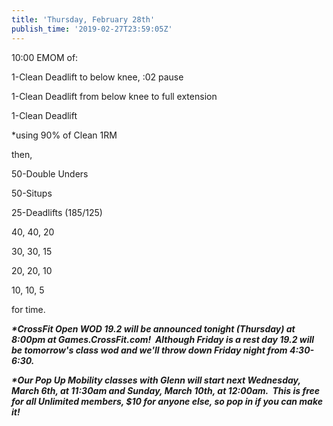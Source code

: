 ```yaml
---
title: 'Thursday, February 28th'
publish_time: '2019-02-27T23:59:05Z'
---
```


10:00 EMOM of:

1-Clean Deadlift to below knee, :02 pause

1-Clean Deadlift from below knee to full extension

1-Clean Deadlift

\*using 90% of Clean 1RM

then,

50-Double Unders

50-Situps

25-Deadlifts (185/125)

40, 40, 20

30, 30, 15

20, 20, 10

10, 10, 5

for time.

***\*CrossFit Open WOD 19.2 will be announced tonight (Thursday) at
8:00pm at Games.CrossFit.com!  Although Friday is a rest day 19.2 will
be tomorrow's class wod and we'll throw down Friday night from
4:30-6:30.***

***\*Our Pop Up Mobility classes with Glenn will start next Wednesday,
March 6th, at 11:30am and Sunday, March 10th, at 12:00am.  This is free
for all Unlimited members, \$10 for anyone else, so pop in if you can
make it!***
